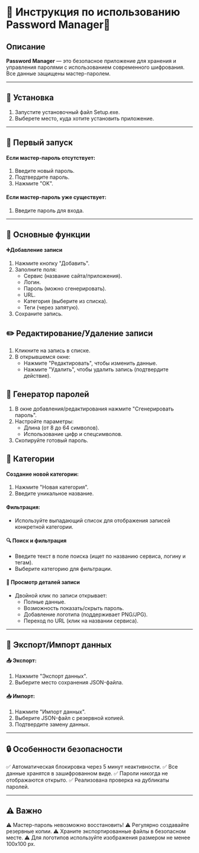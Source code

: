 # 📌 Инструкция по использованию Password Manager📖
## Описание
**Password Manager** — это безопасное приложение для хранения и управления паролями с использованием современного шифрования. Все данные защищены мастер-паролем.

---
## 🚀 Установка
1. Запустите установочный файл Setup.exe.
2. Выберете место, куда хотите установить приложение.

---
## 🏁 Первый запуск
#### Если мастер-пароль отсутствует:
1. Введите новый пароль.
2. Подтвердите пароль.
3. Нажмите "OK".
#### Если мастер-пароль уже существует:
1. Введите пароль для входа.

---
## 🔑 Основные функции
#### ➕Добавление записи
1. Нажмите кнопку "Добавить".
2. Заполните поля:
	- Сервис (название сайта/приложения).
	- Логин.
	- Пароль (можно сгенерировать).
	- URL.
	- Категория (выберите из списка).
	- Теги (через запятую).
3. Сохраните запись.
## ✏️ Редактирование/Удаление записи
1. Кликните на запись в списке.
2. В открывшемся окне:
	- Нажмите "Редактировать", чтобы изменить данные.
	- Нажмите "Удалить", чтобы удалить запись (подтвердите действие).
## 🎲 Генератор паролей
1. В окне добавления/редактирования нажмите "Сгенерировать пароль".
2. Настройте параметры:
	- Длина (от 8 до 64 символов).
	- Использование цифр и спецсимволов.
3. Скопируйте готовый пароль.
## 📂 Категории
#### Создание новой категории:
1. Нажмите "Новая категория".
2. Введите уникальное название.
#### Фильтрация:
- Используйте выпадающий список для отображения записей конкретной категории.
#### 🔍 Поиск и фильтрация
- Введите текст в поле поиска (ищет по названию сервиса, логину и тегам).
- Выберите категорию для фильтрации.
#### 🔎 Просмотр деталей записи
- Двойной клик по записи открывает:
	- Полные данные.
	- Возможность показать/скрыть пароль.
	- Добавление логотипа (поддерживает PNG/JPG).
	- Переход по URL (клик на названии сервиса).

---
## 💾 Экспорт/Импорт данных
#### 📤 Экспорт:
1. Нажмите "Экспорт данных".
2. Выберите место сохранения JSON-файла.
#### 📥 Импорт:
1. Нажмите "Импорт данных".
2. Выберите JSON-файл с резервной копией.
3. Подтвердите замену данных.

---
## 🔒 Особенности безопасности
✅ Автоматическая блокировка через 5 минут неактивности.
✅ Все данные хранятся в зашифрованном виде.
✅ Пароли никогда не отображаются открыто.
✅ Реализована проверка на дубликаты паролей.

---
## ⚠️ Важно
⚠️ Мастер-пароль невозможно восстановить!
⚠️ Регулярно создавайте резервные копии.
⚠️ Храните экспортированные файлы в безопасном месте.
⚠️ Для логотипов используйте изображения размером не менее 100x100 px.